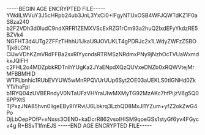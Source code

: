 -----BEGIN AGE ENCRYPTED FILE-----
YWdlLWVuY3J5cHRpb24ub3JnL3YxCi0+IFgyNTUxOSB4WFJQWTdKZ1F0aS8za240
b2F2VDh3d0ludC9ndXRFR1ZEMXVScExRZG1rCm93a2huQ2lxdEFyYkdzRE5BZVk4
NGFHT3d4UTg2ZFFzTHhhU1JkaU9JOVUKLT4gPDRJc2x1LWdyZWFzZSBOTjk8LCNt
ClJwVDhKZmVRdFFBa2sxRlYycndsRTRMSzNRdmxPNy9jNzhOcTVUaWxmdkxJQlFH
c2FHL2o4MDZpbkRDTnlhYUgKa2JYaENpdXQzQUVxeDNZb0xRQWVtejMrMFBBMHlD
WTFLbnhic1RUbEVYUW5wMnRPQVUrUUp6Syt2OE03aUEKLS0tIGNHd0ZkY1VhaFpl
b1RYQ04zUVBERndyV0NTaUFzVHYraUIwMXMyTG92MzAKc7hfPijzV6g5Q06PPXtS
TjPxzJNA85hvn0IigeEBy9IYRvi/J6Lbkrq3LzhQD8MxJl1YZum+yfZ2okZwG4Po
DjLbOepPOfP+xNxss3OEN0+kaDcrR862vsoIHlSM9qoeGSs1styGf6yv4FGycv4g
R+BSvT1fmEJS
-----END AGE ENCRYPTED FILE-----

